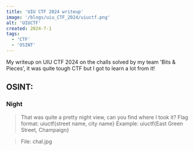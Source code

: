 ```yaml
---
title: 'UIU CTF 2024 writeup'
image: '/blogs/uiu_CTF_2024/uiuctf.png'
alt: 'UIUCTF'
created: 2024-7-1
tags:
  - 'CTF'
  - 'OSINT'
---
```


My writeup on UIU CTF 2024 on the challs solved by my team 'Bits & Pieces', it was quite tough CTF but I got to learn a lot from it!
## OSINT:

### Night

> That was quite a pretty night view, can you find where I took it? Flag format: uiuctf{street name, city name} Example: uiuctf{East Green Street, Champaign}

> File: chal.jpg
